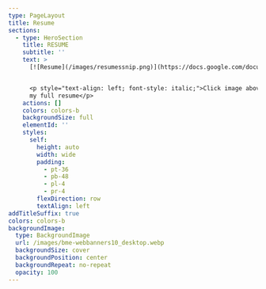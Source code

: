 ```yaml
---
type: PageLayout
title: Resume
sections:
  - type: HeroSection
    title: RESUME
    subtitle: ''
    text: >
      [![Resume](/images/resumessnip.png)](https://docs.google.com/document/d/1r5iTEUh1yH7_5LLFVVpINVvuYnWxt2r1/preview?tab=t.0)


      <p style="text-align: left; font-style: italic;">Click image above to view
      my full resume</p>
    actions: []
    colors: colors-b
    backgroundSize: full
    elementId: ''
    styles:
      self:
        height: auto
        width: wide
        padding:
          - pt-36
          - pb-48
          - pl-4
          - pr-4
        flexDirection: row
        textAlign: left
addTitleSuffix: true
colors: colors-b
backgroundImage:
  type: BackgroundImage
  url: /images/bme-webbanners10_desktop.webp
  backgroundSize: cover
  backgroundPosition: center
  backgroundRepeat: no-repeat
  opacity: 100
---
```

